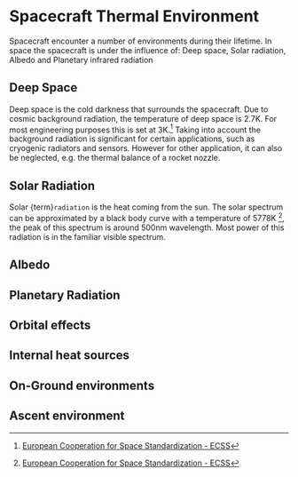 # Spacecraft Thermal Environment

Spacecraft encounter a number of environments during their lifetime. In space the spacecraft is under the influence of: Deep space, Solar radiation, Albedo and Planetary infrared radiation

## Deep Space
Deep space is the cold darkness that surrounds the spacecraft. Due to cosmic background radiation, the temperature of deep space is 2.7K. For most engineering purposes this is set at 3K.[^ECSS] 
Taking into account the background radiation is significant for certain applications, such as cryogenic radiators and sensors. However for other application, it can also be neglected, e.g. the thermal balance of a rocket nozzle. 

[^ECSS]: [European Cooperation for Space Standardization - ECSS](https://ecss.nl/)

## Solar Radiation

Solar {term}`radiation` is the heat coming from the sun. The solar spectrum can be approximated by a black body curve with a temperature of 5778K [^ECSS], the peak of this spectrum is around 500nm wavelength. Most power of this radiation is in the familiar visible spectrum.


## Albedo


## Planetary Radiation


## Orbital effects

## Internal heat sources

## On-Ground environments

## Ascent environment

